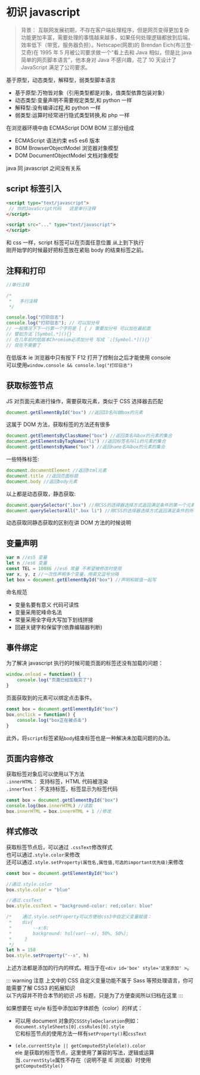 # 初识 javascript

> 背景： 互联网发展初期，不存在客户端处理程序，但是网页变得更加复杂功能更加丰富，需要处理的事情越来越多，如果任何处理逻辑都放到后端，效率低下（带宽，服务器负担）。Netscape(网景)的 Brendan Eich(布兰登·艾奇)在 1995 年 5 月被公司要求做一个“看上去和 Java 相似，但是比 java 简单的网页脚本语言”，他本身对 Java 不感兴趣，花了 10 天设计了 JavaScript 满足了公司要求。

基于原型，动态类型，解释型，弱类型脚本语言

- 基于原型:万物皆对象（引用类型都是对象，值类型依靠包装对象）
- 动态类型:变量声明不需要规定类型,和 python 一样
- 解释型:没有编译过程,和 python 一样
- 弱类型:运算时经常进行隐式类型转换,和 php 一样

在浏览器环境中由 ECMAScript DOM BOM 三部分组成

- ECMAScript 语法约束 es5 es6 版本
- BOM BrowserObjectModel 浏览器对象模型
- DOM DocumentObjectModel 文档对象模型

java 同 javascript 之间没有关系

## script 标签引入

```html
<script type="text/javascript">
 // 你的JavaScript代码   这是单行注释
</script>
```

```html
<script src="..." type="text/javascript">
</script>
```

和 css 一样，script 标签可以在页面任意位置 从上到下执行\
刚开始学的时候最好把标签放在紧贴 body 的结束标签之前。

## 注释和打印

```javascript
//单行注释

/*
 *   多行注释
 */

console.log("打印日志")
console.log("打印日志"); // 可以加分号
// 一般情况下下一行第一个字符是 [ { / 需要加分号 可以加在最前面
// 譬如方法`[Symbol.*](){}`
// 在几年前的低版本Chromium必须加分号 写成 `;[Symbol.*](){}`
// 现在不需要了
```

在低版本 ie 浏览器中只有按下 F12 打开了控制台之后才能使用 console\
可以使用`window.console && console.log("打印日志")`

## 获取标签节点

JS 对页面元素进行操作，需要获取元素，类似于 CSS 选择器去匹配

```javascript
document.getElementById("box") //返回ID名叫做box的元素
```

这属于 DOM 方法，获取标签的方法还有很多

```javascript
document.getElementsByClassName("box") //返回类名叫box的元素的集合
document.getElementsByTagName("li") //返回标签名叫li的元素的集合
document.getElementsByName("box") //返回name名叫box的元素的集合
```

一些特殊标签:

```javascript
document.documentElement //返回html元素
document.title //返回页面标题
document.body //返回body元素
```

以上都是动态获取，静态获取:

```javascript
document.querySelector(".box") //用CSS的选择器选择方式返回满足条件的第一个元素
document.querySelectorAll(".box li") //用CSS的选择器选择方式返回满足条件的所有的元素集合
```

动态获取同静态获取的区别在讲 DOM 方法的时候说明

## 变量声明

```javascript
var m //es5 变量
let n //es6 变量
const TEL = 10086 //es6 常量 不希望被修改时使用
var x, y, z //一次性声明多个变量，用英文逗号分隔
let box = document.getElementById("box") //声明和赋值一起写
```

命名规范

- 变量名要有意义 代码可读性
- 变量采用驼峰命名法
- 常量采用全字母大写加下划线拼接
- 回避关键字和保留字(依靠编辑器判断)

## 事件绑定

为了解决 javascript 执行的时候可能页面的标签还没有加载的问题：

```javascript
window.onload = function() {
    console.log("页面已经加载完了")
}
```

页面获取到的元素可以绑定点击事件。

```javascript
const box = document.getElementById("box")
box.onclick = function() {
    console.log("box正在被点击")
}
```

此外，将`script`标签紧贴`body`结束标签也是一种解决未加载问题的办法。

## 页面内容修改

获取标签对象后可以使用以下方法\
`.innerHTML`： 支持标签，HTML 代码被渲染\
`.innerText`： 不支持标签，标签显示为标签代码

```javascript
const box = document.getElementById("box")
console.log(box.innerHTML) //读取
box.innerHTML = box.innerHTML + 1 //修改
```

## 样式修改

获取标签节点后，可以通过 `.cssText`修改样式\
也可以通过`.style.color`来修改\
还可以通过`.style.setProperty(属性名,属性值,可选的important优先级)`来修改

```javascript
const box = document.getElementById("box")

//通过.style.color
box.style.color = "blue"

//通过.cssText
box.style.cssText = "background-color: red;color: blue"

/*    通过.style.setProperty可以方便给css3中自定义变量赋值：
 *    div{
 *        --x:0;
 *        background: hsl(var(--x), 50%, 50%);
 *     }
 */
let h = 150
box.style.setProperty("--x", h)
```

上述方法都是添加的行内的样式。相当于在`<div id='box' style='这里添加' >`。

::: warning 注意
上文中的 CSS 自定义变量功能不属于 Sass 等预处理语言，你可能需要了解 CSS3 的拓展知识\
以下内容并不符合本节的初识 JS 标题，只是为了方便查阅所以归档在这里
:::

如果想要在 style 标签中添加如字体颜色（color）的样式：

- 可以用 document 对象的`CSSStyleDeclaration`例如：\
  `document.styleSheets[0].cssRules[0].style`\
  它和标签节点的使用方法一样有`setProperty()`和`cssText`

- `(ele.currentStyle || getComputedStyle(ele)).color`\
  ele 是获取的标签节点，这里使用了兼容的写法，逻辑或运算\
  当`.currentStyle`属性不存在（说明不是 IE 浏览器）时使用`getComputedStyle()`
